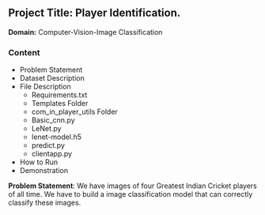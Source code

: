 ## Project Title: Player Identification.
**Domain:** Computer-Vision-Image Classification

### Content
- Problem Statement
- Dataset Description 
- File Description
  - Requirements.txt
  - Templates Folder
  - com_in_player_utils Folder
  - Basic_cnn.py
  - LeNet.py
  - lenet-model.h5
  - predict.py
  - clientapp.py
- How to Run
- Demonstration


**Problem Statement**: We have images of four Greatest Indian Cricket players of all time. We have to build a image classification model that can correctly classify these images.

